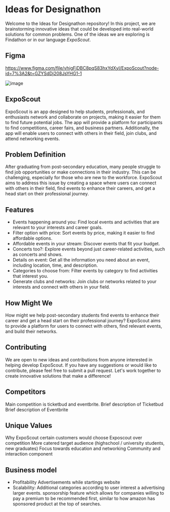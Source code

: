 # Ideas for Designathon

Welcome to the Ideas for Designathon repository! In this project, we are brainstorming innovative ideas that could be developed into real-world solutions for common problems. One of the ideas we are exploring is Findathon or in our language _ExpoScout_.

## Figma 

https://www.figma.com/file/vhigFjDBC8pqS83hxYdXyI/ExpoScout?node-id=7%3A2&t=GZYSdDj208JsYHG1-1

![image](https://user-images.githubusercontent.com/99091837/223022011-c91d2359-6606-4787-994c-ce842b3bc6b6.png)


## ExpoScout
ExpoScout is an app designed to help students, professionals, and enthusiasts network and collaborate on projects, making it easier for them to find future potential jobs. The app will provide a platform for participants to find competitions, career fairs, and business partners. Additionally, the app will enable users to connect with others in their field, join clubs, and attend networking events.

## Problem Definition
After graduating from post-secondary education, many people struggle to find job opportunities or make connections in their industry. This can be challenging, especially for those who are new to the workforce. ExpoScout aims to address this issue by creating a space where users can connect with others in their field, find events to enhance their careers, and get a head start on their professional journey.

## Features
- Events happening around you: Find local events and activities that are relevant to your interests and career goals.
- Filter option with price: Sort events by price, making it easier to find affordable options.
- Affordable events in your stream: Discover events that fit your budget.
- Concerts too?: Explore events beyond just career-related activities, such as concerts and shows.
- Details on event: Get all the information you need about an event, including location, time, and description.
- Categories to choose from: Filter events by category to find activities that interest you.
- Generate clubs and networks: Join clubs or networks related to your interests and connect with others in your field.

## How Might We
How might we help post-secondary students find events to enhance their career and get a head start on their professional journey? ExpoScout aims to provide a platform for users to connect with others, find relevant events, and build their networks.

## Contributing
We are open to new ideas and contributions from anyone interested in helping develop ExpoScout. If you have any suggestions or would like to contribute, please feel free to submit a pull request. Let's work together to create innovative solutions that make a difference!

## Competitors
Main competition is ticketbud and eventbrite.
Brief description of Ticketbud
Brief description of Eventbrite

## Unique Values
Why ExpoScout certain customers would choose Exposcout over competition
More catered target audience (highschool / university students, new graduates)
Focus towards education and networking
Community and interaction component

## Business model 
- Profitability
  Advertisements while startings website 
- Scalability: 
  Additional categories according to user interest a
  advertising larger events. 
  sponsorship feature which allows for companies willing to pay a premium to be recommended first, similar to how amazon has sponsored product at the top of searches.
  
